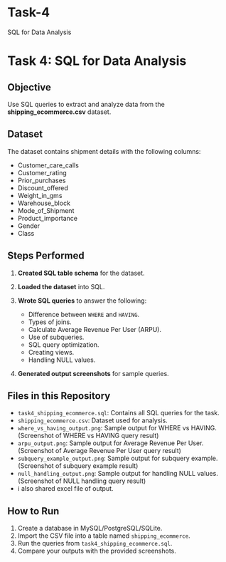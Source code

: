 # Task-4
SQL for Data Analysis

# Task 4: SQL for Data Analysis

## Objective
Use SQL queries to extract and analyze data from the **shipping_ecommerce.csv** dataset.

## Dataset
The dataset contains shipment details with the following columns:
- Customer_care_calls
- Customer_rating
- Prior_purchases
- Discount_offered
- Weight_in_gms
- Warehouse_block
- Mode_of_Shipment
- Product_importance
- Gender
- Class

## Steps Performed
1. **Created SQL table schema** for the dataset.
2. **Loaded the dataset** into SQL.
3. **Wrote SQL queries** to answer the following:
   - Difference between `WHERE` and `HAVING`.
   - Types of joins.
   - Calculate Average Revenue Per User (ARPU).
   - Use of subqueries.
   - SQL query optimization.
   - Creating views.
   - Handling NULL values.

4. **Generated output screenshots** for sample queries.

## Files in this Repository
- `task4_shipping_ecommerce.sql`: Contains all SQL queries for the task.
- `shipping_ecommerce.csv`: Dataset used for analysis.
- `where_vs_having_output.png`: Sample output for WHERE vs HAVING.(Screenshot of WHERE vs HAVING query result)
- `arpu_output.png`: Sample output for Average Revenue Per User.(Screenshot of Average Revenue Per User query result)
- `subquery_example_output.png`: Sample output for subquery example. (Screenshot of subquery example result)
- `null_handling_output.png`: Sample output for handling NULL values.(Screenshot of NULL handling query result)
- i also shared excel file of output.


## How to Run
1. Create a database in MySQL/PostgreSQL/SQLite.
2. Import the CSV file into a table named `shipping_ecommerce`.
3. Run the queries from `task4_shipping_ecommerce.sql`.
4. Compare your outputs with the provided screenshots.



